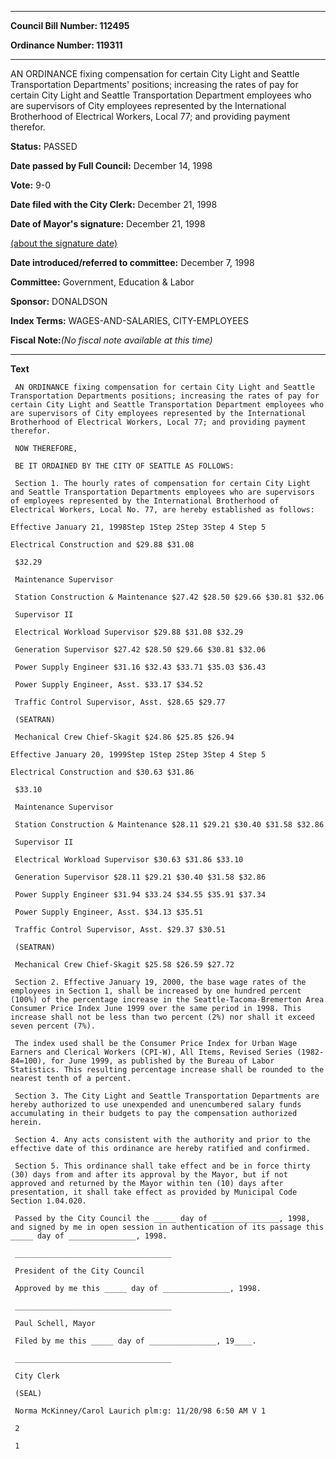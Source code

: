 

********

**Council Bill Number: 112495**
   
**Ordinance Number: 119311**
********

 AN ORDINANCE fixing compensation for certain City Light and Seattle Transportation Departments' positions; increasing the rates of pay for certain City Light and Seattle Transportation Department employees who are supervisors of City employees represented by the International Brotherhood of Electrical Workers, Local 77; and providing payment therefor.

**Status:** PASSED
   
**Date passed by Full Council:** December 14, 1998
   
**Vote:** 9-0
   
**Date filed with the City Clerk:** December 21, 1998
   
**Date of Mayor's signature:** December 21, 1998
   
[(about the signature date)](/~public/approvaldate.htm)
   
   
   
**Date introduced/referred to committee:** December 7, 1998
   
**Committee:** Government, Education & Labor
   
**Sponsor:** DONALDSON
   
   
**Index Terms:** WAGES-AND-SALARIES, CITY-EMPLOYEES

**Fiscal Note:**_(No fiscal note available at this time)_

********

**Text**
   
```
 AN ORDINANCE fixing compensation for certain City Light and Seattle Transportation Departments positions; increasing the rates of pay for certain City Light and Seattle Transportation Department employees who are supervisors of City employees represented by the International Brotherhood of Electrical Workers, Local 77; and providing payment therefor.

 NOW THEREFORE,

 BE IT ORDAINED BY THE CITY OF SEATTLE AS FOLLOWS:

 Section 1. The hourly rates of compensation for certain City Light and Seattle Transportation Departments employees who are supervisors of employees represented by the International Brotherhood of Electrical Workers, Local No. 77, are hereby established as follows:

Effective January 21, 1998Step 1Step 2Step 3Step 4 Step 5

Electrical Construction and $29.88 $31.08

 $32.29

 Maintenance Supervisor

 Station Construction & Maintenance $27.42 $28.50 $29.66 $30.81 $32.06

 Supervisor II

 Electrical Workload Supervisor $29.88 $31.08 $32.29

 Generation Supervisor $27.42 $28.50 $29.66 $30.81 $32.06

 Power Supply Engineer $31.16 $32.43 $33.71 $35.03 $36.43

 Power Supply Engineer, Asst. $33.17 $34.52

 Traffic Control Supervisor, Asst. $28.65 $29.77

 (SEATRAN)

 Mechanical Crew Chief-Skagit $24.86 $25.85 $26.94

Effective January 20, 1999Step 1Step 2Step 3Step 4 Step 5

Electrical Construction and $30.63 $31.86

 $33.10

 Maintenance Supervisor

 Station Construction & Maintenance $28.11 $29.21 $30.40 $31.58 $32.86

 Supervisor II

 Electrical Workload Supervisor $30.63 $31.86 $33.10

 Generation Supervisor $28.11 $29.21 $30.40 $31.58 $32.86

 Power Supply Engineer $31.94 $33.24 $34.55 $35.91 $37.34

 Power Supply Engineer, Asst. $34.13 $35.51

 Traffic Control Supervisor, Asst. $29.37 $30.51

 (SEATRAN)

 Mechanical Crew Chief-Skagit $25.58 $26.59 $27.72

 Section 2. Effective January 19, 2000, the base wage rates of the employees in Section 1, shall be increased by one hundred percent (100%) of the percentage increase in the Seattle-Tacoma-Bremerton Area Consumer Price Index June 1999 over the same period in 1998. This increase shall not be less than two percent (2%) nor shall it exceed seven percent (7%).

 The index used shall be the Consumer Price Index for Urban Wage Earners and Clerical Workers (CPI-W), All Items, Revised Series (1982- 84=100), for June 1999, as published by the Bureau of Labor Statistics. This resulting percentage increase shall be rounded to the nearest tenth of a percent.

 Section 3. The City Light and Seattle Transportation Departments are hereby authorized to use unexpended and unencumbered salary funds accumulating in their budgets to pay the compensation authorized herein.

 Section 4. Any acts consistent with the authority and prior to the effective date of this ordinance are hereby ratified and confirmed.

 Section 5. This ordinance shall take effect and be in force thirty (30) days from and after its approval by the Mayor, but if not approved and returned by the Mayor within ten (10) days after presentation, it shall take effect as provided by Municipal Code Section 1.04.020.

 Passed by the City Council the _____ day of _______________, 1998, and signed by me in open session in authentication of its passage this _____ day of _______________, 1998.

 ___________________________________

 President of the City Council

 Approved by me this _____ day of _______________, 1998.

 ___________________________________

 Paul Schell, Mayor

 Filed by me this _____ day of _______________, 19____.

 ___________________________________

 City Clerk

 (SEAL)

 Norma McKinney/Carol Laurich plm:g: 11/20/98 6:50 AM V 1

 2

 1

```
